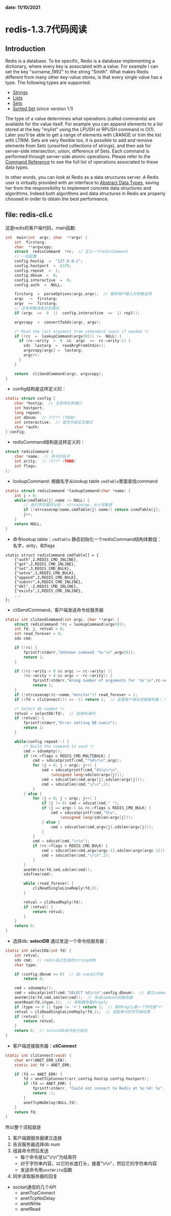 **date: 11/10/2021**

# redis-1.3.7代码阅读

## Introduction
Redis is a database. To be specific, Redis is a database implementing a dictionary, where every key is associated with a value. For example I can set the key "surname_1992" to the string "Smith". What makes Redis different from many other key-value stores, is that every single value has a type. The following types are supported:


-   [Strings](Strings.html)
-   [Lists](Lists.html)
-   [Sets](Sets.html)
-   [Sorted Set](SortedSets.html)  (since version 1.1)

The type of a value determines what operations (called commands) are available for the value itself. For example you can append elements to a list stored at the key "mylist" using the LPUSH or RPUSH command in O(1). Later you'll be able to get a range of elements with LRANGE or trim the list with LTRIM. Sets are very flexible too, it is possible to add and remove elements from Sets (unsorted collections of strings), and then ask for server-side intersection, union, difference of Sets. Each command is performed through server-side atomic operations. Please refer to the [Command Reference](CommandReference.html) to see the full list of operations associated to these data types.

In other words, you can look at Redis as a data structures server. A Redis user is virtually provided with an interface to [Abstract Data Types](http://en.wikipedia.org/wiki/Abstract_data_type), saving her from the responsibility to implement concrete data structures and algorithms. Indeed both algorithms and data structures in Redis are properly choosed in order to obtain the best performance.

## file: redis-cli.c
这是redis的客户端代码，main函数:
```c
int  main(int  argc, char  **argv) {
	int  firstarg;
	char  **argvcopy;
	struct  redisCommand  *rc;  // 定义一个redisCommand
    // 一些配置
	config.hostip  =  "127.0.0.1";
	config.hostport  =  6379;
	config.repeat  =  1;
	config.dbnum  =  0;
	config.interactive  =  0;
	config.auth  =  NULL;

	firstarg  =  parseOptions(argc,argv);  // 解析用户输入的参数选项
	argc  -=  firstarg;
	argv  +=  firstarg;
    // 没有参数或者交互模式
	if (argc  ==  0  ||  config.interactive  ==  1) repl();

	argvcopy  =  convertToSds(argc, argv);

	/* Read the last argument from stdandard input if needed */
	if ((rc  =  lookupCommand(argv[0])) !=  NULL) {
	  if (rc->arity  >  0  &&  argc  ==  rc->arity-1) {
	    sds  lastarg  =  readArgFromStdin();
	    argvcopy[argc] =  lastarg;
	    argc++;
	  }
	}

	return  cliSendCommand(argc, argvcopy);
}
```

* config结构是这样定义的：
```c
static struct config {
    char *hostip;  // 主机地址和端口
    int hostport;
    long repeat;
    int dbnum;  // ????? (TODO）
    int interactive;  // 是否开启交互模式
    char *auth;
} config;
```
* redisCommand结构是这样定义的：
```c
struct redisCommand {
    char *name;  // 命令的名字
    int arity;  // ????? (TODO)
    int flags;
};
```

* lookupCommand: 根据名字从lookup table `cmdTable`里面查找command
```c
static struct redisCommand *lookupCommand(char *name) {
    int j = 0;
    while(cmdTable[j].name != NULL) {
        // 进行字符串的比较： strcasecmp，大小写敏感
        if (!strcasecmp(name,cmdTable[j].name)) return &cmdTable[j];
        j++;
    }
    return NULL;
}
```
* 命令lookup table：`cmdTable`
静态初始化一个redisCommand结构体数组： 名字，arity，和flags
```
static struct redisCommand cmdTable[] = {
    {"auth",2,REDIS_CMD_INLINE},
    {"get",2,REDIS_CMD_INLINE},
    {"set",3,REDIS_CMD_BULK},
    {"setnx",3,REDIS_CMD_BULK},
    {"append",3,REDIS_CMD_BULK},
    {"substr",4,REDIS_CMD_INLINE},
    {"del",-2,REDIS_CMD_INLINE},
    {"exists",2,REDIS_CMD_INLINE},
    ...
};
```
* cliSendCommand，客户端发送命令给服务器
```c
static int cliSendCommand(int argc, char **argv) {
    struct redisCommand *rc = lookupCommand(argv[0]);
    int fd, j, retval = 0;
    int read_forever = 0;
    sds cmd;

    if (!rc) {
        fprintf(stderr,"Unknown command '%s'\n",argv[0]);
        return 1;
    }

    if ((rc->arity > 0 && argc != rc->arity) ||
        (rc->arity < 0 && argc < -rc->arity)) {
            fprintf(stderr,"Wrong number of arguments for '%s'\n",rc->name);
            return 1;
    }
    if (!strcasecmp(rc->name,"monitor")) read_forever = 1;
    if ((fd = cliConnect()) == -1) return 1;  // 这里客户端会连接服务器！！！

    /* Select db number */
    retval = selectDb(fd);  // 选择db编号
    if (retval) {
        fprintf(stderr,"Error setting DB num\n");
        return 1;
    }

    while(config.repeat--) {
        /* Build the command to send */
        cmd = sdsempty();
        if (rc->flags & REDIS_CMD_MULTIBULK) {
            cmd = sdscatprintf(cmd,"*%d\r\n",argc);
            for (j = 0; j < argc; j++) {
                cmd = sdscatprintf(cmd,"$%lu\r\n",
                    (unsigned long)sdslen(argv[j]));
                cmd = sdscatlen(cmd,argv[j],sdslen(argv[j]));
                cmd = sdscatlen(cmd,"\r\n",2);
            }
        } else {
            for (j = 0; j < argc; j++) {
                if (j != 0) cmd = sdscat(cmd," ");
                if (j == argc-1 && rc->flags & REDIS_CMD_BULK) {
                    cmd = sdscatprintf(cmd,"%lu",
                        (unsigned long)sdslen(argv[j]));
                } else {
                    cmd = sdscatlen(cmd,argv[j],sdslen(argv[j]));
                }
            }
            cmd = sdscat(cmd,"\r\n");
            if (rc->flags & REDIS_CMD_BULK) {
                cmd = sdscatlen(cmd,argv[argc-1],sdslen(argv[argc-1]));
                cmd = sdscatlen(cmd,"\r\n",2);
            }
        }
        anetWrite(fd,cmd,sdslen(cmd));
        sdsfree(cmd);

        while (read_forever) {
            cliReadSingleLineReply(fd,0);
        }

        retval = cliReadReply(fd);
        if (retval) {
            return retval;
        }
    }
    return 0;
}
```

* 选择db: **selectDB**
通过发送一个命令给服务器：
```c
static int selectDb(int fd) {
    int retval;
    sds cmd;  // redis自己包装的string结构
    char type;

    if (config.dbnum == 0)  // db num从1开始
        return 0;

    cmd = sdsempty();
    cmd = sdscatprintf(cmd,"SELECT %d\r\n",config.dbnum);  // 建立command string
    anetWrite(fd,cmd,sdslen(cmd));  // 发送command到服务器
    anetRead(fd,&type,1);  // 读取服务器的reply
    if (type <= 0 || type != '+') return 1;  // 期待reply第一个字符是"+"
    retval = cliReadSingleLineReply(fd,1);  // 读取单行的字符串结果
    if (retval) {
        return retval;
    }
    return 0;  // selectDb命令执行成功
}
```

* 客户端连接服务器：**cliConnect**
```c
static int cliConnect(void) {
    char err[ANET_ERR_LEN];
    static int fd = ANET_ERR;

    if (fd == ANET_ERR) {
        fd = anetTcpConnect(err,config.hostip,config.hostport);
        if (fd == ANET_ERR) {
            fprintf(stderr, "Could not connect to Redis at %s:%d: %s", config.hostip, config.hostport, err);
            return -1;
        }
        anetTcpNoDelay(NULL,fd);
    }
    return fd;
}
```

所以整个流程就是
1. 客户端跟服务器建立连接
2. 告诉服务器选择db num
3. 组装命令然后发送
   * 每个命令是以"\r\n"为结束符
   * 对于字符串内容，以它的长度打头，接着"\r\n"，然后它的字符串内容
   * 发送命令用`anetWrite`函数
4. 同步读取服务器的回复

* socket通信的几个API
  - anetTcpConnect
  - anetTcpNoDelay
  - anetWrite
  - anetRead
